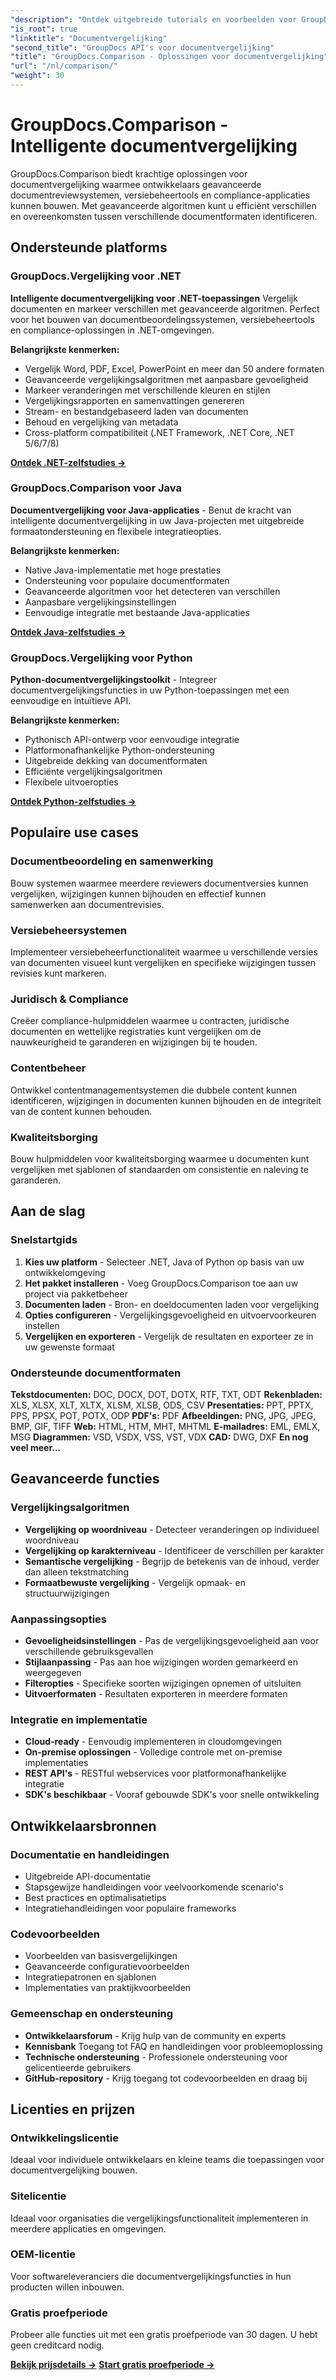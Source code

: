 ```yaml
---
"description": "Ontdek uitgebreide tutorials en voorbeelden voor GroupDocs.Comparison op meerdere platforms. Vergelijk documenten intelligent met geavanceerde algoritmen voor documentbeoordelingssystemen, versiebeheer en compliance-oplossingen."
"is_root": true
"linktitle": "Documentvergelijking"
"second_title": "GroupDocs API's voor documentvergelijking"
"title": "GroupDocs.Comparison - Oplossingen voor documentvergelijking"
"url": "/nl/comparison/"
"weight": 30
---
```


# GroupDocs.Comparison - Intelligente documentvergelijking

GroupDocs.Comparison biedt krachtige oplossingen voor documentvergelijking waarmee ontwikkelaars geavanceerde documentreviewsystemen, versiebeheertools en compliance-applicaties kunnen bouwen. Met geavanceerde algoritmen kunt u efficiënt verschillen en overeenkomsten tussen verschillende documentformaten identificeren.

## Ondersteunde platforms

### GroupDocs.Vergelijking voor .NET
**Intelligente documentvergelijking voor .NET-toepassingen** Vergelijk documenten en markeer verschillen met geavanceerde algoritmen. Perfect voor het bouwen van documentbeoordelingssystemen, versiebeheertools en compliance-oplossingen in .NET-omgevingen.

**Belangrijkste kenmerken:**
- Vergelijk Word, PDF, Excel, PowerPoint en meer dan 50 andere formaten
- Geavanceerde vergelijkingsalgoritmen met aanpasbare gevoeligheid
- Markeer veranderingen met verschillende kleuren en stijlen  
- Vergelijkingsrapporten en samenvattingen genereren
- Stream- en bestandgebaseerd laden van documenten
- Behoud en vergelijking van metadata
- Cross-platform compatibiliteit (.NET Framework, .NET Core, .NET 5/6/7/8)

**[Ontdek .NET-zelfstudies →](./net/)**


### GroupDocs.Comparison voor Java
**Documentvergelijking voor Java-applicaties** - Benut de kracht van intelligente documentvergelijking in uw Java-projecten met uitgebreide formaatondersteuning en flexibele integratieopties.

**Belangrijkste kenmerken:**
- Native Java-implementatie met hoge prestaties
- Ondersteuning voor populaire documentformaten
- Geavanceerde algoritmen voor het detecteren van verschillen
- Aanpasbare vergelijkingsinstellingen
- Eenvoudige integratie met bestaande Java-applicaties

**[Ontdek Java-zelfstudies →](./java/)**


### GroupDocs.Vergelijking voor Python
**Python-documentvergelijkingstoolkit** - Integreer documentvergelijkingsfuncties in uw Python-toepassingen met een eenvoudige en intuïtieve API.

**Belangrijkste kenmerken:**
- Pythonisch API-ontwerp voor eenvoudige integratie
- Platformonafhankelijke Python-ondersteuning
- Uitgebreide dekking van documentformaten
- Efficiënte vergelijkingsalgoritmen
- Flexibele uitvoeropties

**[Ontdek Python-zelfstudies →](./python/)**


## Populaire use cases

### Documentbeoordeling en samenwerking
Bouw systemen waarmee meerdere reviewers documentversies kunnen vergelijken, wijzigingen kunnen bijhouden en effectief kunnen samenwerken aan documentrevisies.

### Versiebeheersystemen
Implementeer versiebeheerfunctionaliteit waarmee u verschillende versies van documenten visueel kunt vergelijken en specifieke wijzigingen tussen revisies kunt markeren.

### Juridisch & Compliance
Creëer compliance-hulpmiddelen waarmee u contracten, juridische documenten en wettelijke registraties kunt vergelijken om de nauwkeurigheid te garanderen en wijzigingen bij te houden.

### Contentbeheer
Ontwikkel contentmanagementsystemen die dubbele content kunnen identificeren, wijzigingen in documenten kunnen bijhouden en de integriteit van de content kunnen behouden.

### Kwaliteitsborging
Bouw hulpmiddelen voor kwaliteitsborging waarmee u documenten kunt vergelijken met sjablonen of standaarden om consistentie en naleving te garanderen.


## Aan de slag

### Snelstartgids
1. **Kies uw platform** - Selecteer .NET, Java of Python op basis van uw ontwikkelomgeving
2. **Het pakket installeren** - Voeg GroupDocs.Comparison toe aan uw project via pakketbeheer
3. **Documenten laden** - Bron- en doeldocumenten laden voor vergelijking
4. **Opties configureren** - Vergelijkingsgevoeligheid en uitvoervoorkeuren instellen
5. **Vergelijken en exporteren** - Vergelijk de resultaten en exporteer ze in uw gewenste formaat

### Ondersteunde documentformaten

**Tekstdocumenten:** DOC, DOCX, DOT, DOTX, RTF, TXT, ODT
**Rekenbladen:** XLS, XLSX, XLT, XLTX, XLSM, XLSB, ODS, CSV
**Presentaties:** PPT, PPTX, PPS, PPSX, POT, POTX, ODP
**PDF's:** PDF
**Afbeeldingen:** PNG, JPG, JPEG, BMP, GIF, TIFF
**Web:** HTML, HTM, MHT, MHTML
**E-mailadres:** EML, EMLX, MSG
**Diagrammen:** VSD, VSDX, VSS, VST, VDX
**CAD:** DWG, DXF
**En nog veel meer...**


## Geavanceerde functies

### Vergelijkingsalgoritmen
- **Vergelijking op woordniveau** - Detecteer veranderingen op individueel woordniveau
- **Vergelijking op karakterniveau** - Identificeer de verschillen per karakter  
- **Semantische vergelijking** - Begrijp de betekenis van de inhoud, verder dan alleen tekstmatching
- **Formaatbewuste vergelijking** - Vergelijk opmaak- en structuurwijzigingen

### Aanpassingsopties
- **Gevoeligheidsinstellingen** - Pas de vergelijkingsgevoeligheid aan voor verschillende gebruiksgevallen
- **Stijlaanpassing** - Pas aan hoe wijzigingen worden gemarkeerd en weergegeven
- **Filteropties** - Specifieke soorten wijzigingen opnemen of uitsluiten
- **Uitvoerformaten** - Resultaten exporteren in meerdere formaten

### Integratie en implementatie
- **Cloud-ready** - Eenvoudig implementeren in cloudomgevingen
- **On-premise oplossingen** - Volledige controle met on-premise implementaties
- **REST API's** - RESTful webservices voor platformonafhankelijke integratie
- **SDK's beschikbaar** - Vooraf gebouwde SDK's voor snelle ontwikkeling


## Ontwikkelaarsbronnen

### Documentatie en handleidingen
- Uitgebreide API-documentatie
- Stapsgewijze handleidingen voor veelvoorkomende scenario's
- Best practices en optimalisatietips
- Integratiehandleidingen voor populaire frameworks

### Codevoorbeelden
- Voorbeelden van basisvergelijkingen
- Geavanceerde configuratievoorbeelden
- Integratiepatronen en sjablonen
- Implementaties van praktijkvoorbeelden

### Gemeenschap en ondersteuning
- **Ontwikkelaarsforum** - Krijg hulp van de community en experts
- **Kennisbank** Toegang tot FAQ en handleidingen voor probleemoplossing  
- **Technische ondersteuning** - Professionele ondersteuning voor gelicentieerde gebruikers
- **GitHub-repository** - Krijg toegang tot codevoorbeelden en draag bij

## Licenties en prijzen

### Ontwikkelingslicentie
Ideaal voor individuele ontwikkelaars en kleine teams die toepassingen voor documentvergelijking bouwen.

### Sitelicentie  
Ideaal voor organisaties die vergelijkingsfunctionaliteit implementeren in meerdere applicaties en omgevingen.

### OEM-licentie
Voor softwareleveranciers die documentvergelijkingsfuncties in hun producten willen inbouwen.

### Gratis proefperiode
Probeer alle functies uit met een gratis proefperiode van 30 dagen. U hebt geen creditcard nodig.

**[Bekijk prijsdetails →](https://purchase.groupdocs.com/pricing/comparison)**
**[Start gratis proefperiode →](https://releases.groupdocs.com/)**
